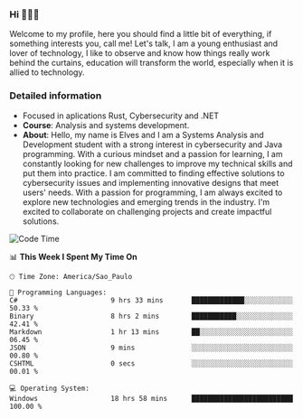 


### Hi 🙋🏽‍♂️

Welcome to my profile, here you should find a little bit of everything, if something interests you, call me! Let's talk,
I am a young enthusiast and lover of technology, I like to observe and know how things really work behind the curtains, 
education will transform the world, especially when it is allied to technology.

### Detailed information
* Focused in aplications Rust, Cybersecurity and .NET
* **Course**: Analysis and systems development.
* **About**: Hello, my name is Elves and I am a Systems Analysis and Development student with a strong interest in cybersecurity and Java programming. With a curious mindset and a passion for learning, I am constantly looking for new challenges to improve my technical skills and put them into practice. I am committed to finding effective solutions to cybersecurity issues and implementing innovative designs that meet users' needs. With a passion for programming, I am always excited to explore new technologies and emerging trends in the industry. I'm excited to collaborate on challenging projects and create impactful solutions.

<!--START_SECTION:waka-->
![Code Time](http://img.shields.io/badge/Code%20Time-209%20hrs%2027%20mins-blue)

📊 **This Week I Spent My Time On** 

```text
🕑︎ Time Zone: America/Sao_Paulo

💬 Programming Languages: 
C#                       9 hrs 33 mins       █████████████░░░░░░░░░░░░   50.33 % 
Binary                   8 hrs 2 mins        ███████████░░░░░░░░░░░░░░   42.41 % 
Markdown                 1 hr 13 mins        ██░░░░░░░░░░░░░░░░░░░░░░░   06.45 % 
JSON                     9 mins              ░░░░░░░░░░░░░░░░░░░░░░░░░   00.80 % 
CSHTML                   0 secs              ░░░░░░░░░░░░░░░░░░░░░░░░░   00.01 % 

💻 Operating System: 
Windows                  18 hrs 58 mins      █████████████████████████   100.00 % 
```


<!--END_SECTION:waka-->


